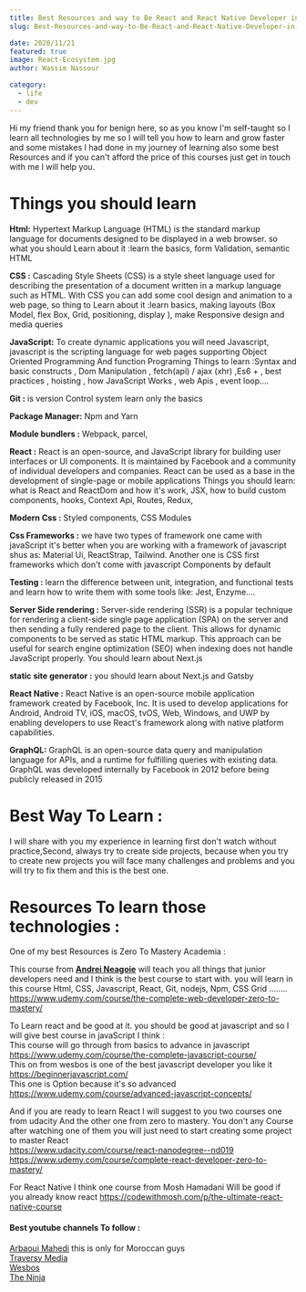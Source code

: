 ```yaml
---
title: Best Resources and way to Be React and React Native Developer in 2020
slug: Best-Resources-and-way-to-Be-React-and-React-Native-Developer-in-2020

date: 2020/11/21
featured: true
image: React-Ecosystem.jpg
author: Wassim Nassour

category:
  - life
  - dev
---
```


Hi my friend thank you for benign here, so as you know I'm self-taught so I learn all technologies by me so I will tell you how to learn and grow faster and some mistakes I had done in my journey of learning also some best Resources and if you can't afford the price of this courses just get in touch with me I will help you.

# Things you should learn

**Html:** Hypertext Markup Language (HTML) is the standard markup language for documents designed to be displayed in a web browser. so what you should Learn about it :learn the basics, form Validation, semantic HTML

**CSS :** Cascading Style Sheets (CSS) is a style sheet language used for describing the presentation of a document written in a markup language such as HTML. With CSS you can add some cool design and animation to a web page, so thing to Learn about it :learn basics, making layouts (Box Model, flex Box, Grid, positioning, display ), make Responsive design and media queries

**JavaScript:** To create dynamic applications you will need Javascript, javascript is the scripting language for web pages supporting Object Oriented Programming And function Programing Things to learn :Syntax and basic constructs , Dom Manipulation , fetch(api) / ajax (xhr) ,Es6 + , best practices , hoisting , how JavaScript Works , web Apis , event loop....

**Git :** is version Control system learn only the basics

**Package Manager:** Npm and Yarn

**Module bundlers :** Webpack, parcel,

**React :** React is an open-source, and JavaScript library for building user interfaces or UI components. It is maintained by Facebook and a community of individual developers and companies. React can be used as a base in the development of single-page or mobile applications
Things you should learn: what is React and ReactDom and how it's work, JSX, how to build custom components, hooks, Context Api, Routes, Redux,

**Modern Css :** Styled components, CSS Modules

**Css Frameworks :** we have two types of framework one came with javaScript it's better when you are working with a framework of javascript shus as: Material Ui, ReactStrap, Tailwind. Another one is CSS first frameworks which don't come with javascript Components by default

**Testing :** learn the difference between unit, integration, and functional tests and learn how to write them with some tools like: Jest, Enzyme....

**Server Side rendering :** Server-side rendering (SSR) is a popular technique for rendering a client-side single page application (SPA) on the server and then sending a fully rendered page to the client. This allows for dynamic components to be served as static HTML markup. This approach can be useful for search engine optimization (SEO) when indexing does not handle JavaScript properly. You should learn about Next.js

**static site generator :** you should learn about Next.js and Gatsby

**React Native :** React Native is an open-source mobile application framework created by Facebook, Inc. It is used to develop applications for Android, Android TV, iOS, macOS, tvOS, Web, Windows, and UWP by enabling developers to use React's framework along with native platform capabilities.

**GraphQL:** GraphQL is an open-source data query and manipulation language for APIs, and a runtime for fulfilling queries with existing data. GraphQL was developed internally by Facebook in 2012 before being publicly released in 2015

# Best Way To Learn :

I will share with you my experience in learning first don't watch without practice,Second, always try to create side projects, because when you try to create new projects you will face many challenges and problems and you will try to fix them and this is the best one.

# Resources To learn those technologies :

One of my best Resources is Zero To Mastery Academia :

This course from [**Andrei Neagoie**](https://www.udemy.com/user/andrei-neagoie/) will teach you all things that junior developers need and I think is the best course to start with. you will learn in this course Html, CSS, Javascript, React, Git, nodejs, Npm, CSS Grid ........
<https://www.udemy.com/course/the-complete-web-developer-zero-to-mastery/>

To Learn react and be good at it. you should be good at javascript and so I will give best course in javaScript I think :
<br />
This course will go through from basics to advance in javascript
<https://www.udemy.com/course/the-complete-javascript-course/>
<br />
This on from wesbos is one of the best javascript developer you like it <br />
<https://beginnerjavascript.com/>
<br />
This one is Option because it's so advanced<br />
<https://www.udemy.com/course/advanced-javascript-concepts/>

And if you are ready to learn React I will suggest to you two courses one from udacity And the other one from zero to mastery. You don't any Course after watching one of them you will just need to start creating some project to master React <br />
<https://www.udacity.com/course/react-nanodegree--nd019><br />
<https://www.udemy.com/course/complete-react-developer-zero-to-mastery/>

For React Native I think one course from Mosh Hamadani Will be good if you already know react
<https://codewithmosh.com/p/the-ultimate-react-native-course>

#### Best youtube channels To follow :

[ Arbaoui Mahedi](https://www.youtube.com/user/TechGuyWeb)
this is only for Moroccan guys <br />
[Traversy Media](https://www.youtube.com/user/TechGuyWeb) <br />
[Wesbos](https://www.youtube.com/user/TechGuyWeb) <br />
[ The Ninja](https://www.youtube.com/user/TechGuyWeb) <br />
